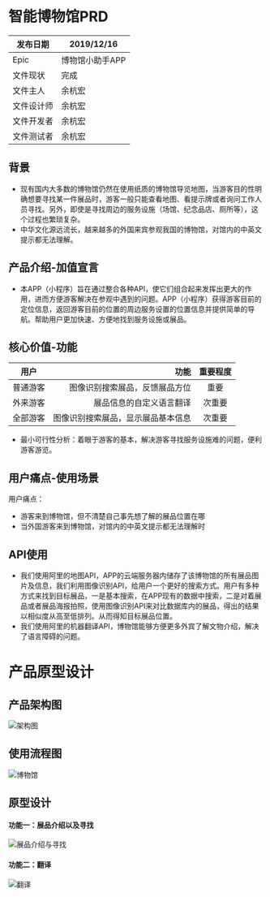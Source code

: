 #  智能博物馆PRD

    
| 发布日期        | 2019/12/16    | 
| --------   | ---------  | 
| Epic        | 博物馆小助手APP      | 
| 文件现状       | 完成    | 
| 文件主人       | 余杭宏    | 
| 文件设计师       | 余杭宏    | 
| 文件开发者       | 余杭宏    | 
| 文件测试者       | 余杭宏    |  

##  背景
-  现有国内大多数的博物馆仍然在使用纸质的博物馆导览地图，当游客目的性明确想要寻找某一件展品时，游客一般只能查看地图、看提示牌或者询问工作人员寻找。另外，即使是寻找周边的服务设施（场馆、纪念品店、厕所等），这个过程也繁琐复杂。
-  中华文化源远流长，越来越多的外国来宾参观我国的博物馆，对馆内的中英文提示都无法理解。

##  产品介绍-加值宣言
-  本APP（小程序）旨在通过整合各种API，使它们组合起来发挥出更大的作用，进而方便游客解决在参观中遇到的问题。APP（小程序）获得游客目前的定位信息，返回游客目前的位置的周边服务设置的位置信息并提供简单的导航。帮助用户更加快速、方便地找到服务设施或展品。

##  核心价值-功能
| 用户        | 功能    | 重要程度     |
| --------   | -----:  | :----: |
| 普通游客        | 图像识别搜索展品，反馈展品方位     | 重要    |
| 外来游客       | 展品信息的自定义语言翻译    | 次重要     |
| 全部游客       | 图像识别搜索展品，显示展品基本信息    | 次重要     |
    
-  最小可行性分析：着眼于游客的基本，解决游客寻找服务设施难的问题，便利游客游览。

##  用户痛点-使用场景
用户痛点：    
-  游客来到博物馆，但不清楚自己事先想了解的展品位置在哪     
-  当外国游客来到博物馆，对馆内的中英文提示都无法理解时    

##  API使用
-  我们使用阿里的地图API，APP的云端服务器内储存了该博物馆的所有展品图片及信息，我们利用图像识别API，给用户一个更好的搜索方式。用户有多种方式来找到目标展品，一是基本搜索，在APP现有的数据中搜索，二是对着展品或者展品海报拍照，使用图像识别API来对比数据库内的展品，得出的结果以相似度从高至低排列。从而得知目标展品位置。
-  我们使用阿里的机器翻译API，博物馆能够方便更多外宾了解文物介绍，解决了语言障碍的问题。

#  产品原型设计     

##  产品架构图
![架构图](https://images.gitee.com/uploads/images/2019/1224/172847_8e67b7a8_1648172.png "屏幕截图.png")

##  使用流程图
![博物馆](https://images.gitee.com/uploads/images/2019/1224/170530_b92d400e_1648172.png "屏幕截图.png")

##  原型设计
####  功能一：展品介绍以及寻找
![展品介绍与寻找](https://images.gitee.com/uploads/images/2019/1228/192944_999001b2_1648172.png "屏幕截图.png")

####  功能二：翻译
![翻译](https://images.gitee.com/uploads/images/2019/1228/193130_a58c4e57_1648172.png "屏幕截图.png")
